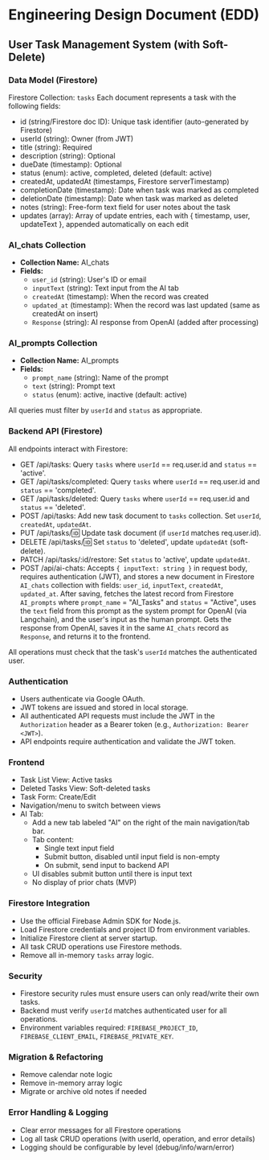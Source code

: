 # Engineering Design Document (EDD)

## User Task Management System (with Soft-Delete)

### Data Model (Firestore)
Firestore Collection: `tasks`
Each document represents a task with the following fields:
- id (string/Firestore doc ID): Unique task identifier (auto-generated by Firestore)
- userId (string): Owner (from JWT)
- title (string): Required
- description (string): Optional
- dueDate (timestamp): Optional
- status (enum): active, completed, deleted (default: active)
- createdAt, updatedAt (timestamps, Firestore serverTimestamp)
- completionDate (timestamp): Date when task was marked as completed
- deletionDate (timestamp): Date when task was marked as deleted
- notes (string): Free-form text field for user notes about the task
- updates (array): Array of update entries, each with { timestamp, user, updateText }, appended automatically on each edit

### AI_chats Collection
- **Collection Name:** AI_chats
- **Fields:**
  - `user_id` (string): User's ID or email
  - `inputText` (string): Text input from the AI tab
  - `createdAt` (timestamp): When the record was created
  - `updated_at` (timestamp): When the record was last updated (same as createdAt on insert)
  - `Response` (string): AI response from OpenAI (added after processing)

### AI_prompts Collection
- **Collection Name:** AI_prompts
- **Fields:**
  - `prompt_name` (string): Name of the prompt
  - `text` (string): Prompt text
  - `status` (enum): active, inactive (default: active)

All queries must filter by `userId` and `status` as appropriate.

### Backend API (Firestore)
All endpoints interact with Firestore:
- GET /api/tasks: Query `tasks` where `userId` == req.user.id and `status` == 'active'.
- GET /api/tasks/completed: Query `tasks` where `userId` == req.user.id and `status` == 'completed'.
- GET /api/tasks/deleted: Query `tasks` where `userId` == req.user.id and `status` == 'deleted'.
- POST /api/tasks: Add new task document to `tasks` collection. Set `userId`, `createdAt`, `updatedAt`.
- PUT /api/tasks/:id: Update task document (if `userId` matches req.user.id).
- DELETE /api/tasks/:id: Set `status` to 'deleted', update `updatedAt` (soft-delete).
- PATCH /api/tasks/:id/restore: Set `status` to 'active', update `updatedAt`.
- POST /api/ai-chats: Accepts `{ inputText: string }` in request body, requires authentication (JWT), and stores a new document in Firestore `AI_chats` collection with fields: `user_id`, `inputText`, `createdAt`, `updated_at`. After saving, fetches the latest record from Firestore `AI_prompts` where `prompt_name` = "AI_Tasks" and `status` = "Active", uses the `text` field from this prompt as the system prompt for OpenAI (via Langchain), and the user's input as the human prompt. Gets the response from OpenAI, saves it in the same `AI_chats` record as `Response`, and returns it to the frontend.

All operations must check that the task's `userId` matches the authenticated user.

### Authentication
- Users authenticate via Google OAuth.
- JWT tokens are issued and stored in local storage.
- All authenticated API requests must include the JWT in the `Authorization` header as a Bearer token (e.g., `Authorization: Bearer <JWT>`).
- API endpoints require authentication and validate the JWT token.

### Frontend
- Task List View: Active tasks
- Deleted Tasks View: Soft-deleted tasks
- Task Form: Create/Edit
- Navigation/menu to switch between views
- AI Tab:
  - Add a new tab labeled "AI" on the right of the main navigation/tab bar.
  - Tab content:
    - Single text input field
    - Submit button, disabled until input field is non-empty
    - On submit, send input to backend API
  - UI disables submit button until there is input text
  - No display of prior chats (MVP)

### Firestore Integration
- Use the official Firebase Admin SDK for Node.js.
- Load Firestore credentials and project ID from environment variables.
- Initialize Firestore client at server startup.
- All task CRUD operations use Firestore methods.
- Remove all in-memory `tasks` array logic.

### Security
- Firestore security rules must ensure users can only read/write their own tasks.
- Backend must verify `userId` matches authenticated user for all operations.
- Environment variables required: `FIREBASE_PROJECT_ID`, `FIREBASE_CLIENT_EMAIL`, `FIREBASE_PRIVATE_KEY`.

### Migration & Refactoring
- Remove calendar note logic
- Remove in-memory array logic
- Migrate or archive old notes if needed

### Error Handling & Logging
- Clear error messages for all Firestore operations
- Log all task CRUD operations (with userId, operation, and error details)
- Logging should be configurable by level (debug/info/warn/error)

